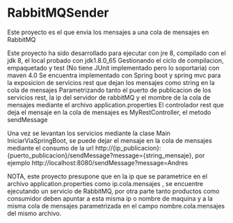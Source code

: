 # RabbitMQSender
Este proyecto es el que envia los mensajes a una cola de mensajes en RabbitMQ

Este proyecto ha sido desarrollado para ejecutar con jre 8, compilado con el jdk 8, el local probado con jdk1.8.0_65
Gestionando el ciclo de compilacion, empaquetado y test (No tiene JUnit implementado pero lo soportaria) con maven 4.0
Se encuentra implementado con Spring boot y spring mvc para la exposicion de servicios rest que dejan los mensajes como string en la cola de mensajes
Parametrizando tanto el puerto de publicacion de los servicios rest, la ip del servidor de rabbitMQ y el mombre de la cola de mensajes mediante el archivo application.properties
El controlador rest que deja el mensaje en la cola de mensajes es MyRestController, el metodo sendMessage

Una vez se levantan los servicios mediante la clase Main IniciarViaSpringBoot, se puede dejar el mensaje en la cola de mensajes mediante el consumo de la
url http://{ip_publicacion}:{puerto_publicacion}/sendMessage?message={string_mensaje}, por ejemplo http://localhost:8080/sendMessage?message=Andres

NOTA, este proyecto presupone que en la ip que se parametrice en el archivo application.properties como ip.cola.mensajes , se encuentre ejecutando un servicio de
RabbitMQ, por otra parte tanto productos como consumidor deben apuntar a esta misma ip o nombre de maquina y a la misma cola de mensajes parametrizada en el
campo nombre.cola.mensajes del mismo archivo.
